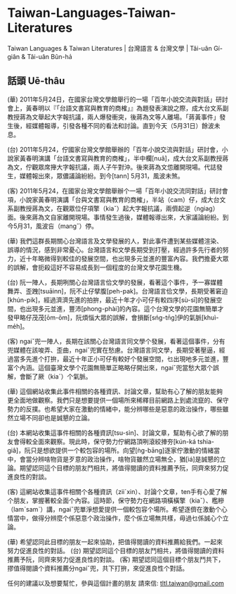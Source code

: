 # Taiwan-Languages-Taiwan-Literatures
Taiwan Languages &amp; Taiwan Literatures | 台灣語言 &amp; 台灣文學 | Tâi-uân Gí-giân &amp; Tâi-uân Bûn-ha̍

## 話頭 Uē-thâu

(華) 2011年5月24日，在國家台灣文學館舉行的一場「百年小說交流與對話」研討會上，黃春明以『「台語文書寫與教育的商榷」』為題發表演說之際，成大台文系副教授蔣為文舉起大字報抗議，兩人爆發衝突，後蔣為文等人離場。「蔣黃事件」發生後，經媒體報導，引發各種不同的看法和討論。直到今天（5月31日）餘波未息。
 
(台) 2011年5月24，佇國家台灣文學館舉辦的「百年小說交流與對話」研討會，小說家黃春明演講「台語文書寫與教育的商榷」，半中欄[nuâ]，成大台文系副教授蔣為文，佇觀眾席攑大字報抗議，兩人子午對沖。後來蔣為文怹離開現場。代誌發生，媒體報出來，眾儂議論紛紛。到今[tann] 5月31，風波未煞。
 
(客) 2011年5月24，在國家台灣文學館舉辦个一場「百年小說交流同對話」研討會項，小說家黃春明演講「台與文書寫與教育的商榷」，半站（cam）仔，成大台文系副教授蔣為文，在觀眾位仔項擎（kiaˇ）起大字報抗議，兩儕起逆（ngiag）面。後來蔣為文自家離開現場。事情發生過後，媒體報導出來，大家議論紛紛。到今5月31，風波吂（mangˇ）停。
 
 
(華) 我們這群長期關心台灣語言及文學發展的人，對此事件遭到某些媒體渲染、誤導的情況，感到非常憂心。台灣語言和文學長期受到打壓，經過許多先行者的努力，近十年略微得到較佳的發展空間，也出現多元並進的豐富內容。我們擔憂大眾的誤解，會扼殺這好不容易成長到一個程度的台灣文學花園生機。
 
(台) 阮一陣人，長期咧關心台灣語言佮文學的發展，看著這个事件，予一寡媒體舞弄、歪跩[tsuāinn]，阮不止仔擘腹[peh-pak]。台灣語言佮文學，長期受著窘迫[khún-pik]，經過濟濟先進的拍拚，最近十年才小可仔有較四序[sù-sī]的發展空間，也出現多元並進，豐沛[phong-phài]的內容。這个台灣文學的花園無簡單才發甲略仔茂茂[ōm-ōm]，阮煩惱大眾的誤解，會損斷[sńg-tn̄g]伊的氣脈[khuì-me̍h]。
 
(客) ngaiˇ兜一陣人，長期在該關心台灣語言同文學个發展，看著這個事件，分有兜媒體在該唆弄、歪曲，ngaiˇ兜實在愁慮。台灣語言同文學，長期受著壓逼，經過當多先進个打拚，最近十年正小可仔有較好个發展空間，乜出現吔多元並進，豐富个內涵。這個臺灣文學个花園無簡單正略略仔開出來，ngaiˇ兜當愁大眾个誤解，會斷了厥（kiaˊ）个氣脈。
 
 
(華) 這個網站收集此事件相關的各種資訊、討論文章，幫助有心了解的朋友能夠更全面地做觀察。我們只是想要提供一個場所來稀釋目前網路上到處流竄的、保守勢力的反撲。也希望大家在激動的情緒中，能分辨哪些是惡意的政治操作，哪些雖然立場不同卻也是誠懇的立論。
 
(台) 本網站收集這事件相關的各種資訊[tsu-sìn]、討論文章，幫助有心欲了解的朋友會得較全面來觀察。現此時，保守勢力佇網路頂咧滾絞捙夯[kún-ká tshia-giâ]，阮只是想欲提供一个較包容的場所。向望[ǹg-bāng]逐家佇激動的情緒當中，會當分辨啥物貨是歹意的政治操作，啥物貨雖然立場無仝，猶[iá]是誠懇的立論。期望認同這个目標的朋友鬥相共，將值得閱讀的資料推薦予阮，同齊來努力促進良性的對談。
 
(客) 這網站收集這事件相關个各種資訊（ziiˊxin）、討論个文章，ten手有心愛了解个朋友，掌握著較全面个內容。這時節，保守勢力在網路項橫橫擎（kiaˇ）、糮糝（lamˋsamˋ）講，ngaiˇ兜單淨想愛提供一個較包容个場所。希望逐儕在激動个心情當中，做得分辨麼个係惡意个政治操作，麼个係立場無共樣，毋過乜係誠心个立論。
 
 
(華) 希望認同此目標的朋友一起來協助，把值得閱讀的資料推薦給我們。一起來努力促進良性的對話。
(台) 期望認同這个目標的朋友鬥相共，將值得閱讀的資料推薦予阮，同齊來努力促進良性的對談。
(客) 期望認同這個目標个朋友鬥共下，摎值得閱讀个資料推薦分ngaiˇ兜，共下打拚，來促進良性个對話。
 
任何的建議以及想要幫忙，參與這個計畫的朋友 請來信:  tltl.taiwan@gmail.com
